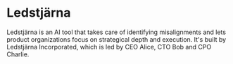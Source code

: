 # Ledstjärna

Ledstjärna is an AI tool that takes care of identifying misalignments and lets product organizations focus on strategical depth and execution. It's built by Ledstjärna Incorporated, which is led by CEO Alice, CTO Bob and CPO Charlie.